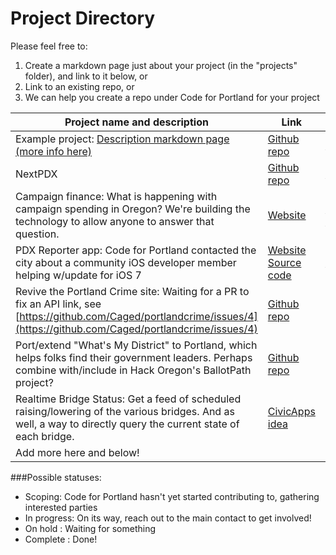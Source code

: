 Project Directory
=============

Please feel free to:

1. Create a markdown page just about your project (in the "projects" folder), and link to it below, or
2. Link to an existing repo, or 
3. We can help you create a repo under Code for Portland for your project

| Project name and description | Link | Main contact | Status |
| ---------------------------- | ---- | ------------ | ------ |
| Example project: [Description markdown page (more info here)](https://github.com/CodeForPortland/project-index/blob/master/projects/example_project.md) | [Github repo](http://github.com/CodeForPortland/example) | [John Doe](mailto:johndoe@example.com) | In progress | 
| NextPDX | [Github repo](https://github.com/reedlauber/next-transit) | [Reed Lauber](mailto:reedlauber@gmail.com) | In progress | 
| Campaign finance: What is happening with campaign spending in Oregon? We're building the technology to allow anyone to answer that question. | [Website](http://www.hackoregon.org/landing-1/) | [Catherine Nikolovski](mailto:catherine@hackoregon.org) | In progress |
| PDX Reporter app: Code for Portland contacted the city about a community iOS developer member helping w/update for iOS 7 | [Website](https://www.portlandoregon.gov/bts/article/419529) [Source code](https://code.google.com/p/pdxiphoneapp/)  | [@CodeForPortland](https://twitter.com/CodeforPortland) | Scoping |
| Revive the Portland Crime site: Waiting for a PR to fix an API link, see [https://github.com/Caged/portlandcrime/issues/4](https://github.com/Caged/portlandcrime/issues/4) | [Github repo](https://github.com/Caged/portlandcrime) | *Needs a project leader!* | Scoping | 
| Port/extend "What's My District" to Portland, which helps folks find their government leaders. Perhaps combine with/include in Hack Oregon's BallotPath project? | [Github repo](https://github.com/openlexington/WhatsMyDistrict) | *Needs a project leader!* | Scoping | 
| Realtime Bridge Status: Get a feed of scheduled raising/lowering of the various bridges. And as well, a way to directly query the current state of each bridge. | [CivicApps idea](http://www.civicapps.org/ideas/realtime-bridge-status-feed-or-dataset) | Someone is working on this, who is it? | Scoping |
| Add more here and below! | | | | 

###Possible statuses:
* Scoping: Code for Portland hasn't yet started contributing to, gathering interested parties
* In progress: On its way, reach out to the main contact to get involved!
* On hold : Waiting for something
* Complete : Done!
